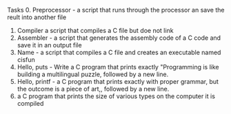 Tasks
0. Preprocessor - a script that runs through the processor an save the reult into another file
1. Compiler a script that compiles a C file but doe not link
2. Assembler - a script that generates the assembly code of a C code and save it in an output file
3. Name - a script that compiles a C file and creates an executable named cisfun
4. Hello, puts - Write a C program that prints exactly "Programming is like building a multilingual puzzle, followed by a new line.
5. Hello, printf - a C program that prints exactly with proper grammar, but the outcome is a piece of art,, followed by a new line.
6. a C program that prints the size of various types on the computer it is compiled
